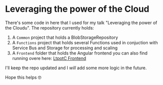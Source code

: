 # Leveraging the power of the Cloud

There's some code in here that I used for my talk "Leveraging the power of the Cloudu". The repository currently holds:

1. A `Common` project that holds a BlobStorageRepository
2. A `Functions` project that holds several Functions used in conjuction with Service Bus and Storage for processing and scaling
3. A `Frontend` folder that holds the Angular frontend you can also find running overe here: [LtpotC Frontend](https://ltpotcstorage.z6.web.core.windows.net/)

I'll keep the repo updated and I *will* add some more logic in the future.

Hope this helps 🤓
